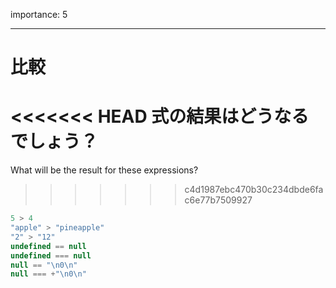 importance: 5

---

# 比較

<<<<<<< HEAD
式の結果はどうなるでしょう？
=======
What will be the result for these expressions?
>>>>>>> c4d1987ebc470b30c234dbde6fac6e77b7509927

```js no-beautify
5 > 4
"apple" > "pineapple"
"2" > "12"
undefined == null
undefined === null
null == "\n0\n"
null === +"\n0\n"
```
